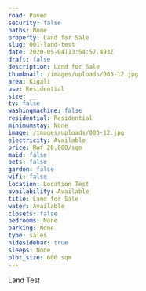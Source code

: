 ```yaml
---
road: Paved
security: false
baths: None
property: Land for Sale
slug: 001-land-test
date: 2020-05-04T13:54:57.493Z
draft: false
description: Land for Sale
thumbnail: /images/uploads/003-12.jpg
area: Kigali
use: Residential
size: __
tv: false
washingmachine: false
residential: Residential
minimumstay: None
image: /images/uploads/003-12.jpg
electricity: Available
price: Rwf 20,000/sqm
maid: false
pets: false
garden: false
wifi: false
location: Location Test
availability: Available
title: Land for Sale
water: Available
closets: false
bedrooms: None
parking: None
type: sales
hidesidebar: true
sleeps: None
plot_size: 600 sqm
---
```


Land Test
